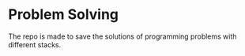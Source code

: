 # Problem Solving

The repo is made to save the solutions of programming problems with different stacks.

